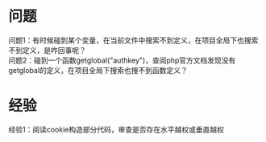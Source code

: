 # 问题
问题1：有时候碰到某个变量，在当前文件中搜索不到定义，在项目全局下也搜索不到定义，是咋回事呢？  
问题2：碰到一个函数getglobal("authkey")，查阅php官方文档发现没有getglobal的定义，在项目全局下搜索也搜不到函数定义？  

# 经验
经验1：阅读cookie构造部分代码，审查是否存在水平越权或垂直越权  
